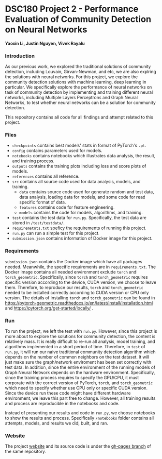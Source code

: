 # DSC180 Project 2 - Performance Evaluation of Community Detection on Neural Networks
#### Yaoxin Li, Justin Nguyen, Vivek Rayalu

### Introduction
As our previous work, we explored the traditional solutions of community detection, including Louvain, Girvan-Newman, and etc, we are also explring the solutions with neural networks. For this project, we explore the community detection solutions with machine learning, deep learning in particular. We specifically explore the performance of neural networks on task of community detection by implementing and training different neural networks, including Multiple Layers Perceptrons and Graph Neural Networks, to test whether neural networks can be a solution for community detection.

This repository contains all code for all findings and attempt related to this project.

### Files
* `checkpoints` contains best models' stats in format of PyTorch's `.pt`.
* `config` contains parameters used for models.
* `notebooks` contains notebooks which illustrates data analysis, the result,  and training process.
* `outputs` contains the training plots including loss and score plots of models.
* `references` contains all reference.
* `src` contains all source code used for data analysis, models, and training. 
    * `data` contains source code used for generate random and test data, data analysis, loading data for models, and some code for read specific format of data.
    * `features` contains code for feature engineering.
    * `models` contains the code for models, algorithms, and training.
* `test` contains the test data for `run.py`. Specifically, the test data are stored in `/test/testdata/`.
* `requiremetnts.txt` speficy the requirements of running this project.
* `run.py` can run a simple test for this project.
* `submission.json` contains information of Docker image for this project.

### Requirements
`submission.json` contains the Docker image which have all packages needed. Meanwhile, the specific requirements are in `requirements.txt`. The Docker image contains all needed environment exclude `torch` and `torch_geometric`. Specifically, since `torch` and `torch_geometric` requires specific version according to the device, CUDA version, we choose to leave them. Therefore, to reproduce our results, `torch` and `torch_geometric` needed to be installed correctly according to CUDA version or CPU only version. The details of installing `torch` and `torch_geometric` can be found in https://pytorch-geometric.readthedocs.io/en/latest/install/installation.html and https://pytorch.org/get-started/locally/ .

### Run
To run the project, we left the test with `run.py`. However, since this project is  more about to explore the solutions for community detection, the content is relatively mass. It is really difficult to re-run all analysis, model training, and algorithms implemented in a short period of time. Therefore, in `test` of `run.py`, it will run our naive traditional community detection algorithm which depends on the number of common neighbors on the test dataset. It will just make sure the graph/network enviroment has been set correctly with test data. In addition, since the entire environment of the running models of Graph Neural Network depends on the hardware environment. Specifically, since the training process requires to specify the GPU/CPU, it must corporate with the correct version of PyTorch, `torch`, and `torch_geometric` which need to specify whether use CPU only or specific CUDA version. Since the device run these code might have different hardware environment, we leave this part free to change. However, all training results and process are reproducible in the notebooks and code.

Instead of presenting our results and code in `run.py`, we choose notebooks to show the results and process. Specifically `/notebooks` folder contains all attempts, models, and results we did, built, and ran. 

### Website

The project [website](https://hblyx.github.io/CommunityDetection/) and its source code is under the [gh-pages branch](https://github.com/hblyx/CommunityDetection/tree/gh-pages) of the same repository.
